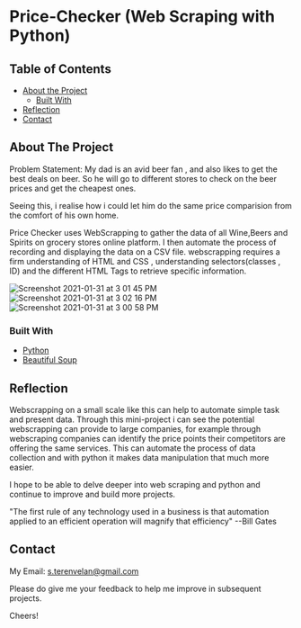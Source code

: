 # Price-Checker (Web Scraping with Python)

<!-- TABLE OF CONTENTS -->
## Table of Contents

* [About the Project](#about-the-project)
  * [Built With](#built-with)
* [Reflection](#usage)
* [Contact](#contact)


<!-- ABOUT THE PROJECT -->
## About The Project
 
Problem Statement: My dad is an avid beer fan , and also likes to get the best deals on beer. So he will go to different stores to check on the beer prices and get the cheapest ones.

Seeing this, i realise how i could let him do the same price comparision from the comfort of his own home.

Price Checker uses WebScrapping to gather the data of all Wine,Beers and Spirits on grocery stores online platform.
I then automate the process of recording and displaying the data on a CSV file.
webscrapping requires a firm understanding of HTML and CSS , understanding selectors(classes , ID) and the different HTML Tags to retrieve specific information.


![Screenshot 2021-01-31 at 3 01 45 PM](https://user-images.githubusercontent.com/63656708/106377093-752d0280-63d5-11eb-8167-d1348c6031ee.png)
![Screenshot 2021-01-31 at 3 02 16 PM](https://user-images.githubusercontent.com/63656708/106377100-7fe79780-63d5-11eb-8f45-8d9868b3020d.png)
![Screenshot 2021-01-31 at 3 00 58 PM](https://user-images.githubusercontent.com/63656708/106377079-68101380-63d5-11eb-9258-5cdb897d8694.png)
### Built With

* [Python](https://www.python.org/)
* [Beautiful Soup](https://www.crummy.com/software/BeautifulSoup/bs4/doc/)


## Reflection
Webscrapping on a small scale like this can help to automate simple task and present data. 
Through this mini-project i can see the potential webscrapping can provide to large companies, for example through webscraping companies can identify the price points their competitors are offering the same services. 
This can automate the process of data collection and with python it makes data manipulation that much more easier.

I hope to be able to delve deeper into web scraping and python and continue to improve and build more projects.


"The first rule of any technology used in a business is that automation applied to an efficient operation will magnify that efficiency"
--Bill Gates

## Contact

My Email: s.terenvelan@gmail.com

Please do give me your feedback to help me improve in subsequent projects.

Cheers!
